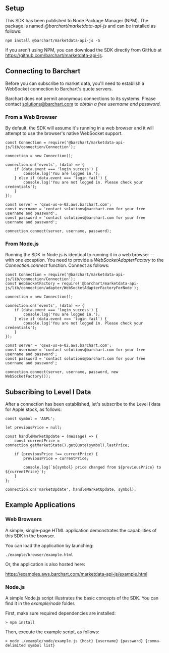 ## Setup

This SDK has been published to Node Package Manager (NPM). The package is named *@barchart/marketdata-api-js* and can be installed as follows:

	npm install @barchart/marketdata-api-js -S

If you aren't using NPM, you can download the SDK directly from GitHub at https://github.com/barchart/marketdata-api-js.

## Connecting to Barchart

Before you can subscribe to market data, you'll need to establish a WebSocket connection to Barchart's quote servers.

Barchart does not permit anonymous connections to its systems. Please contact solutions@barchart.com to *obtain a free username and password*.

### From a Web Browser

By default, the SDK will assume it's running in a web browser and it will attempt to use the browser's native WebSocket support.

	const Connection = require('@barchart/marketdata-api-js/lib/connection/Connection');

	connection = new Connection();

	connection.on('events', (data) => {
		if (data.event === 'login success') {
			console.log('You are logged in.');
		} else if (data.event === 'login fail') {
			console.log('You are not logged in. Please check your credentials');
		}
	});

	const server = 'qsws-us-e-02.aws.barchart.com';
	const username = 'contact solutions@barchart.com for your free username and password';
	const password = 'contact solutions@barchart.com for your free username and password';

	connection.connect(server, username, password);

### From Node.js

Running the SDK in Node.js is identical to running it in a web browser -- with one exception. You need to provide a *WebSocketAdapterFactory* to the *Connection.connect* function. Connect as follows:

	const Connection = require('@barchart/marketdata-api-js/lib/connection/Connection');
	const WebSocketFactory = require('@barchart/marketdata-api-js/lib/connection/adapter/WebSocketAdapterFactoryForNode');

	connection = new Connection();

	connection.on('events', (data) => {
		if (data.event === 'login success') {
			console.log('You are logged in.');
		} else if (data.event === 'login fail') {
			console.log('You are not logged in. Please check your credentials');
		}
	});

	const server = 'qsws-us-e-02.aws.barchart.com';
	const username = 'contact solutions@barchart.com for your free username and password';
	const password = 'contact solutions@barchart.com for your free username and password';

	connection.connect(server, username, password, new WebSocketFactory());

## Subscribing to Level I Data

After a connection has been established, let's subscribe to the Level I data for Apple stock, as follows:

	const symbol = 'AAPL';

	let previousPrice = null;

	const handleMarketUpdate = (message) => {
		const currentPrice = connection.getMarketState().getQuote(symbol).lastPrice;
	
		if (previousPrice !== currentPrice) {
			previousPrice = currentPrice;
	
			console.log(`${symbol} price changed from ${previousPrice} to ${currentPrice}`);
		}
	};
	
	connection.on('marketUpdate', handleMarketUpdate, symbol);

## Example Applications

### Web Browsers

A simple, single-page HTML application demonstrates the capabilities of this SDK in the browser.

You can load the application by launching:

	./example/browser/example.html

Or, the application is also hosted here:

https://examples.aws.barchart.com/marketdata-api-js/example.html

### Node.js

A simple Node.js script illustrates the basic concepts of the SDK. You can find it in the *example/node* folder.

First, make sure required dependencies are installed:

	> npm install

Then, execute the example script, as follows:

	> node ./example/node/example.js {host} {username} {password} {comma-delimited symbol list}